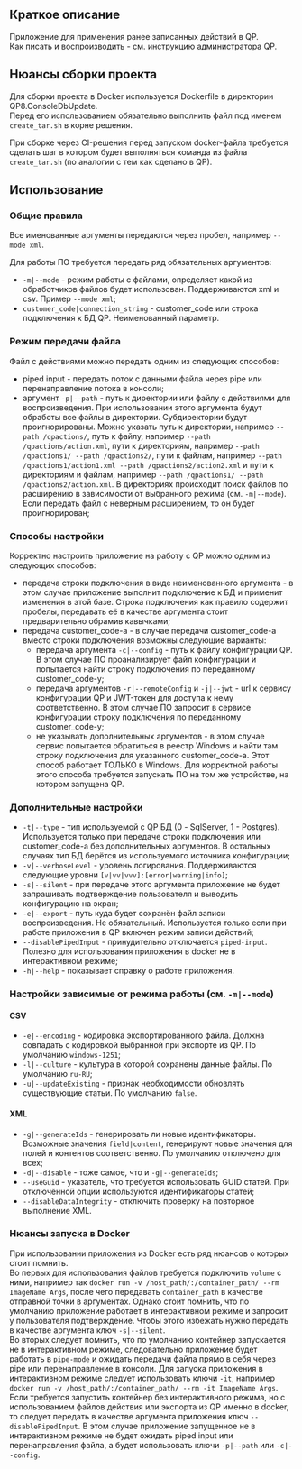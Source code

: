 ## Краткое описание

Приложение для применения ранее записанных действий в QP.  
Как писать и воспроизводить - см. инструкцию администратора QP.  

## Нюансы сборки проекта

Для сборки проекта в Docker используется Dockerfile в директории QP8.ConsoleDbUpdate.  
Перед его использованием обязательно выполнить файл под именем `create_tar.sh` в корне решения.  

При сборке через CI-решения перед запуском docker-файла требуется сделать шаг в котором будет выполняться команда из файла `create_tar.sh` (по аналогии с тем как сделано в QP).  

## Использование  

### Общие правила

Все именованные аргументы передаются через пробел, например `--mode xml`.  

Для работы ПО требуется передать ряд обязательных аргументов:  

- `-m|--mode` - режим работы с файлами, определяет какой из обработчиков файлов будет использован. Поддерживаются xml и csv. Пример `--mode xml`;  
- `customer_code|connection_string` - customer_code или строка подключения к БД QP. Неименованный параметр.

### Режим передачи файла  

Файл с действиями можно передать одним из следующих способов:  

- piped input - передать поток с данными файла через pipe или перенаправление потока в консоли;  
- аргумент `-p|--path` - путь к директории или файлу с действиями для воспроизведения. При использовании этого аргумента будут обработы все файлы в директории. Субдиректории будут проигнорированы. Можно указать путь к директории, например `--path /qpactions/`, путь к файлу, например `--path /qpactions/action.xml`, пути к директориям, например `--path /qpactions1/ --path /qpactions2/`, пути к файлам, например `--path /qpactions1/action1.xml --path /qpactions2/action2.xml` и пути к директориям и файлам, например `--path /qpactions1/ --path /qpactions2/action.xml`. В директориях происходит поиск файлов по расширению в зависимости от выбранного режима (см. `-m|--mode`). Если передать файл с неверным расширением, то он будет проигнорирован;  

### Способы настройки  

Корректно настроить приложение на работу с QP можно одним из следующих способов:  

- передача строки подключения в виде неименованного аргумента - в этом случае приложение выполнит подключение к БД и применит изменения в этой базе. Строка подключения как правило содержит пробелы, передавать её в качестве аргумента стоит предварительно обрамив кавычками;  
- передача customer_code-а - в случае передачи customer_code-а вместо строки подключения возможны следующие варианты:  
    - передача аргумента `-c|--config` - путь к файлу конфигурации QP. В этом случае ПО проанализирует файл конфигурации и попытается найти строку подключения по переданному customer_code-у;  
    - передача аргументов `-r|--remoteConfig` и `-j|--jwt` - url к сервису конфигурации QP и JWT-токен для доступа к нему соответственно. В этом случае ПО запросит в сервисе конфигурации строку подключения по переданному customer_code-у;  
    - не указывать дополнительных аргументов - в этом случае сервис попытается обратиться в реестр Windows и найти там строку подключения для указанного customer_code-а. Этот способ работает ТОЛЬКО в Windows. Для корректной работы этого способа требуется запускать ПО на том же устройстве, на котором запущена QP.  

### Дополнительные настройки  

- `-t|--type` - тип используемой с QP БД (0 - SqlServer, 1 - Postgres). Используется только при передаче строки подключения или customer_code-а без дополнительных аргументов. В остальных случаях тип БД берётся из используемого источника конфигурации;
- `-v|--verboseLevel` - уровень логирования. Поддерживаются следующие уровни `[v|vv|vvv]:[error|warning|info]`;
- `-s|--silent` - при передаче этого аргумента приложение не будет запрашивать подтверждение пользователя и выводить конфигурацию на экран;
- `-e|--export` - путь куда будет сохранён файл записи воспроизведения. Не обязательный. Используется только если при работе приложения в QP включен режим записи действий;
- `--disablePipedInput` - принудительно отключается `piped-input`. Полезно для использования приложения в docker не в интерактивном режиме;
- `-h|--help` - показывает справку о работе приложения.

### Настройки зависимые от режима работы (см. `-m|--mode`)  

#### CSV  

- `-e|--encoding` - кодировка экспортированного файла. Должна совпадать с кодировкой выбранной при экспорте из QP. По умолчанию `windows-1251`;  
- `-l|--culture` - культура в которой сохранены данные файлы. По умолчанию `ru-RU`;  
- `-u|--updateExisting` - признак необходимости обновлять существующие статьи. По умолчанию `false`.  

#### XML  

- `-g|--generateIds` - генерировать ли новые идентификаторы. Возможные значения `field|content`, генерируют новые значения для полей и контентов соответственно. По умолчанию отключено для всех;  
- `-d|--disable` - тоже самое, что и `-g|--generateIds`;  
- `--useGuid` - указатель, что требуется использовать GUID статей. При отключённой опции используются идентификаторы статей;  
- `--disableDataIntegrity` - отключить проверку на повторное выполнение XML.

### Нюансы запуска в Docker  

При использовании приложения из Docker есть ряд нюансов о которых стоит помнить.  
Во первых для использования файлов требуется подключить `volume` с ними, например так `docker run -v /host_path/:/container_path/ --rm ImageName Args`, после чего передавать `container_path` в качестве отправной точки в аргументах. Однако стоит помнить, что по умолчанию приложение работает в интерактивном режиме и запросит у пользователя подтверждение. Чтобы этого избежать нужно передать в качестве аргумента ключ `-s|--silent`.  
Во вторых следует помнить, что по умолчанию контейнер запускается не в интерактивном режиме, следовательно приложение будет работать в `pipe-mode` и ожидать передачи файла прямо в себя через pipe или перенаправление в консоли. Для запуска приложения в интерактивном режиме следует использовать ключи `-it`, например `docker run -v /host_path/:/container_path/ --rm -it ImageName Args`.  
Если требуется запустить контейнер без интерактивного режима, но с использованием файлов действия или экспорта из QP именно в docker, то следует передать в качестве аргумента приложения ключ `--disablePipedInput`. В этом случае приложение запущенное не в интерактивном режиме не будет ожидать piped input или перенаправления файла, а будет использовать ключи `-p|--path` или `-c|--config`.  